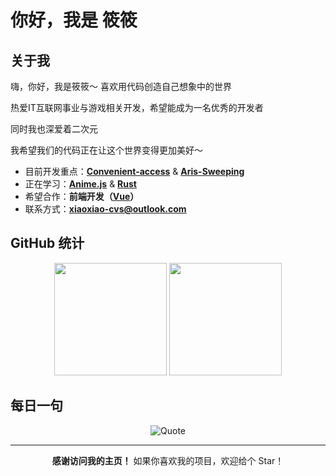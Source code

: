 # 你好，我是 筱筱

## 关于我

嗨，你好，我是筱筱～ 喜欢用代码创造自己想象中的世界

热爱IT互联网事业与游戏相关开发，希望能成为一名优秀的开发者

同时我也深爱着二次元

我希望我们的代码正在让这个世界变得更加美好～

- 目前开发重点：**[Convenient-access](https://github.com/xiaoxiao-cvs/Convenient-access)** & **[Aris-Sweeping](https://github.com/xiaoxiao-cvs/Aris-Sweeping)**
- 正在学习：**[Anime.js](https://animejs.com/)** & **[Rust](https://www.rust-lang.org/)**
- 希望合作：**前端开发（[Vue](https://vuejs.org/)）**
- 联系方式：**xiaoxiao-cvs@outlook.com**

## GitHub 统计

<div align="center">
  
  <img height="180em" src="https://github-readme-stats.vercel.app/api?username=xiaoxiao-cvs&show_icons=true&theme=radical" />
  <img height="180em" src="https://github-readme-stats.vercel.app/api/top-langs/?username=xiaoxiao-cvs&layout=compact&theme=radical" />
  
</div>

## 每日一句

<div align="center">
  
  ![Quote](https://quotes-github-readme.vercel.app/api?type=horizontal&theme=radical)
  
</div>

---

<div align="center">
  
  **感谢访问我的主页！** 如果你喜欢我的项目，欢迎给个 Star！
  
</div>
